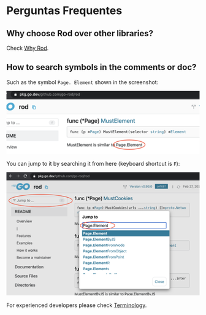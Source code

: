 # Perguntas Frequentes

## Why choose Rod over other libraries?

Check [Why Rod](/why-rod.md).

## How to search symbols in the comments or doc?

Such as the symbol `Page. Element` shown in the screenshot:

![symbol-in-doc](symbol-in-doc.png)

You can jump to it by searching it from here (keyboard shortcut is `F`):

![search-symbol-in-doc](search-symbol-in-doc.png)

For experienced developers please check [Terminology](https://github.com/go-rod/rod/blob/master/.github/CONTRIBUTING.md#terminology).
